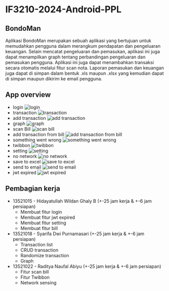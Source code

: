 # IF3210-2024-Android-PPL



## BondoMan
Aplikasi BondoMan merupakan sebuah aplikasi yang bertujuan untuk memudahkan pengguna dalam merangkum pendapatan dan pengeluaran keuangan. Selain mencatat pengeluaran dan pemasukan, aplikasi ini juga dapat menampilkan graph tentang perbandingan pengeluaran dan pemasukan pengguna. Aplikasi ini juga dapat menambahkan transaksi secara otomatis melalui fitur scan nota. Laporan pemasukan dan keuangan juga dapat di simpan dalam bentuk .xls maupun .xlsx yang kemudian dapat di simpan maupun dikirim ke email pengguna.


## App overview
- login ![login](screenshot/login.jpg)
  <!-- add login image from screenshot folder -->
- transaction ![transaction](screenshot/transactionlist.jpg)
- add transaction ![add transaction](screenshot/addTransaction.jpg)
- graph ![graph](screenshot/graph.jpg)
- scan Bill ![scan bill](screenshot/scan.jpg)
- add transaction from bill ![add transaction from bill](screenshot/saveItemFromBill.jpg)
- something went wrong ![something went wrong](screenshot/somethingWentWrong.jpg)
- twibbon ![twibbon](screenshot/twibbongede.jpg)
- setting ![setting](screenshot/setting.jpg)
- no network ![no network](screenshot/networkSensing.jpg)
- save to excel ![save to excel](screenshot/fileSaved.jpg)
- send to email ![send to email](screenshot/email.jpg)
- jwt expired ![jwt expired](screenshot/Expired.jpg)

## Pembagian kerja 
- 13521015 - Hidayatullah Wildan Ghaly B (+-25 jam kerja & +-6 jam persiapan)
  - Membuat fitur login
  - Membuat fitur jwt expired
  - Membuat fitur setting
  - Membuat fitur bill
- 13521018 -  Syarifa Dwi Purnamasari (+-25 jam kerja & +-6 jam persiapan)
  - Transaction list
  - CRUD transaction
  - Randomize transaction
  - Graph
- 13521022 - Raditya Naufal Abiyu (+-25 jam kerja & +-6 jam persiapan)
  - Fitur scan bill
  - Fitur Twibbon
  - Network sensing

